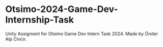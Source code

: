 # Otsimo-2024-Game-Dev-Internship-Task
Unity Assigment for Otsimo Game Dev Intern Task 2024. Made by Önder Alp Civcir.
